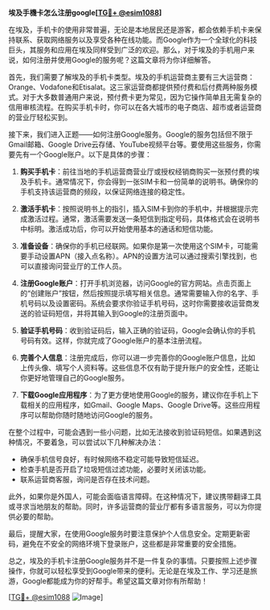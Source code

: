 **埃及手機卡怎么注册google[[TG💪+ @esim1088](https://t.me/s/esim1088)]**

在埃及，手机卡的使用非常普遍，无论是本地居民还是游客，都会依赖手机卡来保持联系、获取网络服务以及享受各种在线功能。而Google作为一个全球化的科技巨头，其服务和应用在埃及同样受到广泛的欢迎。那么，对于埃及的手机用户来说，如何注册并使用Google的服务呢？这篇文章将为你详细解答。

首先，我们需要了解埃及的手机卡类型。埃及的手机运营商主要有三大运营商：Orange、Vodafone和Etisalat。这三家运营商都提供预付费和后付费两种服务模式。对于大多数普通用户来说，预付费卡更为常见，因为它操作简单且无需复杂的信用审核流程。在购买手机卡时，你可以在各大城市的电子商店、超市或者运营商的营业厅轻松买到。

接下来，我们进入正题——如何注册Google服务。Google的服务包括但不限于Gmail邮箱、Google Drive云存储、YouTube视频平台等。要使用这些服务，你需要先有一个Google账户。以下是具体的步骤：

1. **购买手机卡**：前往当地的手机运营商营业厅或授权经销商购买一张预付费的埃及手机卡。通常情况下，你会得到一张SIM卡和一份简单的说明书。确保你的手机支持该运营商的频段，以保证网络连接的稳定性。

2. **激活手机卡**：按照说明书上的指引，插入SIM卡到你的手机中，并根据提示完成激活过程。通常，激活需要发送一条短信到指定号码，具体格式会在说明书中标明。激活成功后，你可以开始使用基本的通话和短信功能。

3. **准备设备**：确保你的手机已经联网。如果你是第一次使用这个SIM卡，可能需要手动设置APN（接入点名称）。APN的设置方法可以通过搜索引擎找到，也可以直接询问营业厅的工作人员。

4. **注册Google账户**：打开手机浏览器，访问Google的官方网站。点击页面上的“创建账户”按钮，然后按照提示填写相关信息。通常需要输入你的名字、手机号码以及设置密码。系统会要求你验证手机号码，这时你需要接收运营商发送的验证码短信，并将其输入到Google的注册页面中。

5. **验证手机号码**：收到验证码后，输入正确的验证码，Google会确认你的手机号码有效。这样，你就完成了Google账户的基本注册流程。

6. **完善个人信息**：注册完成后，你可以进一步完善你的Google账户信息，比如上传头像、填写个人资料等。这些信息不仅有助于提升账户的安全性，还能让你更好地管理自己的Google服务。

7. **下载Google应用程序**：为了更方便地使用Google的服务，建议你在手机上下载相关的应用程序，如Gmail、Google Maps、Google Drive等。这些应用程序可以帮助你随时随地访问Google的服务。

在整个过程中，可能会遇到一些小问题，比如无法接收到验证码短信。如果遇到这种情况，不要着急，可以尝试以下几种解决办法：

- 确保手机信号良好，有时候网络不稳定可能导致短信延迟。
- 检查手机是否开启了垃圾短信过滤功能，必要时关闭该功能。
- 联系运营商客服，询问是否存在技术问题。

此外，如果你是外国人，可能会面临语言障碍。在这种情况下，建议携带翻译工具或寻求当地朋友的帮助。同时，许多运营商的营业厅都有多语言服务，可以为你提供必要的帮助。

最后，提醒大家，在使用Google服务时要注意保护个人信息安全。定期更新密码，避免在不安全的网络环境下登录账户，这些都是非常重要的安全措施。

总之，埃及的手机卡注册Google服务并不是一件复杂的事情。只要按照上述步骤操作，你就可以轻松享受到Google带来的便利。无论是在埃及工作、学习还是旅游，Google都能成为你的好帮手。希望这篇文章对你有所帮助！

[[TG💪+ @esim1088](https://t.me/s/esim1088) ![Image](https://i.postimg.cc/4NQfJmqS/Snipaste-2025-05-13-00-14-12.png)]